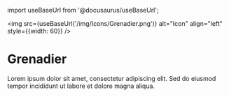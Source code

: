 import useBaseUrl from '@docusaurus/useBaseUrl';

<img src={useBaseUrl('/img/Icons/Grenadier.png')} alt="Icon" align="left" style={{width: 60}} />
# Grenadier

Lorem ipsum dolor sit amet, consectetur adipiscing elit. Sed do eiusmod tempor incididunt ut labore et dolore magna aliqua.
